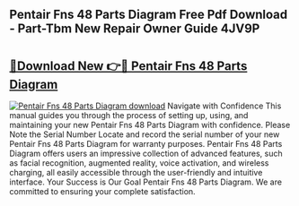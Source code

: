 ## Pentair Fns 48 Parts Diagram Free Pdf Download - Part-Tbm New Repair Owner Guide 4JV9P

# <h2><a href="http://dfpu6r.blite.top/?on=Pentair+Fns+48+Parts+Diagram">🔗Download New 👉🔴 Pentair Fns 48 Parts Diagram</a></h2>

[![Pentair Fns 48 Parts Diagram download](https://i.imgur.com/lujVjoI.png)](http://dfpu6r.blite.top/?on=Pentair+Fns+48+Parts+Diagram)
Navigate with Confidence This manual guides you through the process of setting up, using, and maintaining your new Pentair Fns 48 Parts Diagram with confidence. Please Note the Serial Number Locate and record the serial number of your new Pentair Fns 48 Parts Diagram for warranty purposes. Pentair Fns 48 Parts Diagram offers users an impressive collection of advanced features, such as facial recognition, augmented reality, voice activation, and wireless charging, all easily accessible through the user-friendly and intuitive interface. Your Success is Our Goal Pentair Fns 48 Parts Diagram. We are committed to ensuring your complete satisfaction.
